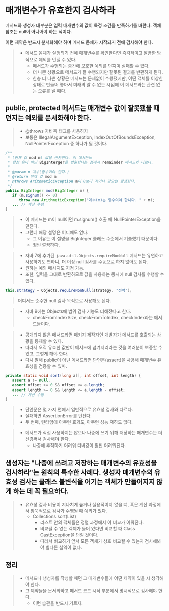 # 매개변수가 유효한지 검사하라

메서드와 생성자 대부분은 입력 매개변수의 값이 특정 조건을 만족하기를 바란다. 객체 참조는 null이 아니어야 하는 식이다.

이런 제약은 반드시 분서화해야 하며 메서드 몸체가 시작되기 전에 검사해야 한다.

> - 메서드 몸체가 실행되기 전에 매개변수를 확인한다면 즉각적이고 깔끔한 방식으로 예외를 던질 수 있다.
>   - 메서드가 수행되는 중간에 모호한 예외를 던지며 실패할 수 있다.
>   - 더 나쁜 상황으로 메서드가 잘 수행되지만 잘못된 결과를 반환하게 된다.
>   - 한층 더 나쁜 상황은 메서드는 문제없이 수행됐지만, 어떤 객체를 이상한 상태로 만들어 놓아서 미래의 알 수 없는 시점에 이 메서드와는 관련 없는 오류를 낼 때다.

## public, protected 메서드는 매개변수 값이 잘못됐을 때 던지는 예외를 문서화해야 한다.
> - @throws 자바독 태그를 사용하자
> - 보통은 IllegalArgumentException, IndexOutOfBoundsException, NullPointerException 중 하나가 될 것이다.

```java
/**
 * (현재 값 mod m) 값을 반환한다. 이 메서든느
 * 항상 음이 아닌 BigInterger를 반환한다는 점에서 remainder 메서드와 다르다.
 *
 * @param m 계수(양수여야 한다.)
 * @return 현재 값 mod m
 * @throws ArithmeticException m이 0보다 작거나 같으면 발생한다.
 */
public BigInteger mod(BigInteger m) {
   if (m.signum() <= 0)
      throw new ArithmeticException("계수(m)는 양수여야 합니다. " + m);
   ... // 계산 수행
}
```
> - 이 메서드는 m이 null이면 m.signum() 호출 때 NullPointerException을 던진다.
> - 그런데 해당 설명은 어디에도 없다.
>   - 그 이유는 이 설명을 BigInteger 클래스 수준에서 기술했기 때문이다.
>   - 훨씬 깔끔하다.

> - 자바 7에 추가된 `java.util.Objects.requireNonNull` 메서드는 유연하고 사용하기도 편하니, 더 이상 null 검사를 수동으로 하지 않아도 된다.
> - 원하는 예외 메시지도 지정 가능.
> - 또한, 입력을 그대로 반환하므로 값을 사용하는 동시에 null 검사를 수행할 수 있다.

```java
this.strategy = Objects.requireNonNull(strategy, "전략");
```
> 어디서든 순수한 null 검사 목적으로 사용해도 된다.

> - 자바 9에는 Objects에 범위 검사 기능도 더해졌다고 한다.
>   - checkFromIndexSize, checkFromToIndex, checkIndex라는 메서드들이다.

> - 공개되지 않은 메서드라면 패키지 제작자인 개발자가 메서드를 호출되는 상황을 통제할 수 있다.
> - 따라서 오직 유효한 값만이 메서드에 넘겨지리라는 것을 여러분이 보증할 수 있고, 그렇게 해야 한다.
> - 다시 말해 public이 아닌 메서드라면 단언문(assert)을 사용해 매개변수 유효성을 검증할 수 있따.

```java
private static void sort(long a[], int offset, int length) {
   assert a != null;
   assert offset >= 0 && offset <= a.length;
   assert length >= 0 && length <= a.length - offset;
   ... // 계산 수행
}
```
> - 단언문은 몇 가지 면에서 일반적으로 유효성 검사와 다르다.
> - 실패하면 AssertionError를 던진다.
> - 두 번째, 런타임에 아무런 효과도, 아무런 성능 저하도 없다.

> - 메서드가 직접 사용하지는 않으나 나중에 쓰기 위해 저장하는 매개변수는 더 신경써서 검사해야 한다.
>   - 나중에 추적하기 어려워 디버깅이 훨씬 어려워진다.

## 생성자는 "나중에 쓰려고 저장하는 매개변수의 유효성을 검사하라"는 원칙의 특수한 사례다. 생성자 매개변수의 유효성 검사는 클래스 불변식을 어기는 객체가 만들어지지 않게 하는 데 꼭 필요하다.
> - 유효성 검사 비용이 지나치게 높거나 실용적이지 않을 떄, 혹은 계산 과정에서 암묵적으로 검사가 수행될 때 예외가 있다.
>   - Collections.sort(List)
>     - 리스트 안의 객체들은 정렬 과정에서 이 비교가 이뤄진다.
>     - 비교될 수 없는 객체가 들어 있다면 비교할 때 Class CastException을 던질 것이다.
>     - 따라서 비교하기 앞서 모든 객체가 상호 비교될 수 있는지 검사해봐야 별다른 실익이 없다.

## 정리
> - 메서드나 생성자를 작성할 때면 그 매개변수들에 어떤 제약이 있을 시 생각해야 한다.
> - 그 제약들을 문서화하고 메서드 코드 시작 부분에서 명시적으로 검사해야 한다.
>   - 이런 습관을 반드시 기르자.
